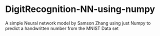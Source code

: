 # DigitRecognition-NN-using-numpy

A simple Neural network model by Samson Zhang using just Numpy to predict a handwritten number from the MNIST Data set 
